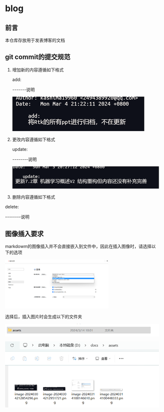 # blog

## 前言

本仓库存放用于发表博客的文档

## git commit的提交规范

1.  增加新的内容遵循如下格式

    add:

    -------说明

    <img src="./assets/image-20240304212854296.png" alt="image-20240304212854296" style="zoom:50%;" />

2.  更改内容遵循如下格式

    update: 

    --------说明

    <img src="./assets/image-20240304212951721.png" alt="image-20240304212951721" style="zoom:50%;" />

3.  删除内容遵循如下格式

delete:

--------说明



## 图像插入要求

markdowm的图像插入并不会直接嵌入到文件中，因此在插入图像时，请选择以下的选项

<img src="./assets/image-20240314100146610.png" alt="image-20240314100146610" style="zoom: 33%;" />

选择后，插入图片时会生成以下的文件夹

![image-20240314100448333](./assets/image-20240314100448333.png)

![image-20240314100459846](./assets/image-20240314100459846.png)